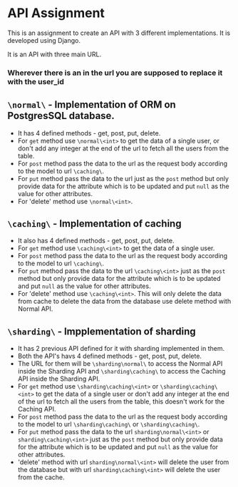 # API Assignment

This is an assignment to create an API with 3 different implementations. It is developed using Django.

It is an API with three main URL.

### Wherever there is an <int> in the url you are supposed to replace it with the user_id

## `\normal\` - Implementation of ORM on PostgresSQL database. 
- It has 4 defined methods - get, post, put, delete.
- For `get` method use `\normal\<int>` to get the data of a single user, or don't add any integer at the end of the url to fetch all the users from the table.
- For `post` method pass the data to the url as the request body according to the model to url `\caching\`.
- For `put` method pass the data to the url just as the `post` method but only provide data for the attribute which is to be updated and put `null` as the value for other attributes.
- For 'delete' method use `\normal\<int>`.

## `\caching\` - Implementation of caching
- It also has 4 defined methods - get, post, put, delete.
- For `get` method use `\caching\<int>` to get the data of a single user.
- For `post` method pass the data to the url as the request body according to the model to url `\caching\`.
- For `put` method pass the data to the url `\caching\<int>` just as the `post` method but only provide data for the attribute which is to be updated and put `null` as the value for other attributes.
- For 'delete' method use `\caching\<int>`. This will only delete the data from cache to delete the data from the database use delete method with Normal API.

## `\sharding\` - Impplementation of sharding
- It has 2 previous API defined for it with sharding implemented in them.
- Both the API's havs 4 defined methods - get, post, put, delete.
- The URL for them will be `\sharding\normal\` to access the Normal API inside the Sharding API and `\sharding\caching\` to access the Caching API inside the Sharding API.
- For `get` method use `\sharding\caching\<int>` or `\sharding\caching\<int>` to get the data of a single user or don't add any integer at the end of the url to fetch all the users from the table, this doesn't work for the Caching API.
- For `post` method pass the data to the url as the request body according to the model to url `\sharding\caching\` or `\sharding\caching\`.
- For `put` method pass the data to the url `sharding\normal\<int>` or `sharding\caching\<int>` just as the `post` method but only provide data for the attribute which is to be updated and put `null` as the value for other attributes.
- 'delete' method with url `sharding\normal\<int>` will delete the user from the database but with url `sharding\caching\<int>` will delete the user from the cache.
